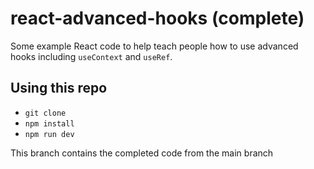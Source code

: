 # react-advanced-hooks (complete)

Some example React code to help teach people how to use advanced hooks including `useContext` and `useRef`.


## Using this repo

- `git clone`
- `npm install`
- `npm run dev`

This branch contains the completed code from the main branch
